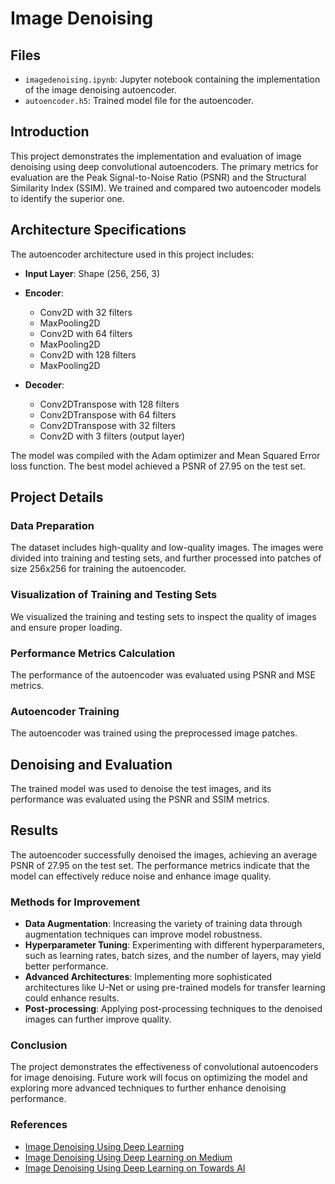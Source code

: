 # Image Denoising 

## Files

- `imagedenoising.ipynb`: Jupyter notebook containing the implementation of the image denoising autoencoder.
- `autoencoder.h5`: Trained model file for the autoencoder.


## Introduction

This project demonstrates the implementation and evaluation of image denoising using deep convolutional autoencoders. The primary metrics for evaluation are the Peak Signal-to-Noise Ratio (PSNR) and the Structural Similarity Index (SSIM). We trained and compared two autoencoder models to identify the superior one.

## Architecture Specifications

The autoencoder architecture used in this project includes:

- **Input Layer**: Shape (256, 256, 3)

- **Encoder**:
  - Conv2D with 32 filters
  - MaxPooling2D
  - Conv2D with 64 filters
  - MaxPooling2D
  - Conv2D with 128 filters
  - MaxPooling2D

- **Decoder**:
  - Conv2DTranspose with 128 filters
  - Conv2DTranspose with 64 filters
  - Conv2DTranspose with 32 filters
  - Conv2D with 3 filters (output layer)

The model was compiled with the Adam optimizer and Mean Squared Error loss function. The best model achieved a PSNR of 27.95 on the test set.

## Project Details

### Data Preparation

The dataset includes high-quality and low-quality images. The images were divided into training and testing sets, and further processed into patches of size 256x256 for training the autoencoder.

### Visualization of Training and Testing Sets

We visualized the training and testing sets to inspect the quality of images and ensure proper loading.

### Performance Metrics Calculation

The performance of the autoencoder was evaluated using PSNR and MSE metrics.

### Autoencoder Training

The autoencoder was trained using the preprocessed image patches.

## Denoising and Evaluation

The trained model was used to denoise the test images, and its performance was evaluated using the PSNR and SSIM metrics.

## Results

The autoencoder successfully denoised the images, achieving an average PSNR of 27.95 on the test set. The performance metrics indicate that the model can effectively reduce noise and enhance image quality.

### Methods for Improvement

- **Data Augmentation**: Increasing the variety of training data through augmentation techniques can improve model robustness.
- **Hyperparameter Tuning**: Experimenting with different hyperparameters, such as learning rates, batch sizes, and the number of layers, may yield better performance.
- **Advanced Architectures**: Implementing more sophisticated architectures like U-Net or using pre-trained models for transfer learning could enhance results.
- **Post-processing**: Applying post-processing techniques to the denoised images can further improve quality.

### Conclusion

The project demonstrates the effectiveness of convolutional autoencoders for image denoising. Future work will focus on optimizing the model and exploring more advanced techniques to further enhance denoising performance.

### References

- [Image Denoising Using Deep Learning](https://vincmazet.github.io/bip/restoration/denoising.html)
- [Image Denoising Using Deep Learning on Medium](https://medium.com/analytics-vidhya/image-denoising-using-deep-learning-dc2b19a3fd54)
- [Image Denoising Using Deep Learning on Towards AI](https://towardsai.net/p/deep-learning/image-de-noising-using-deep-learning)

